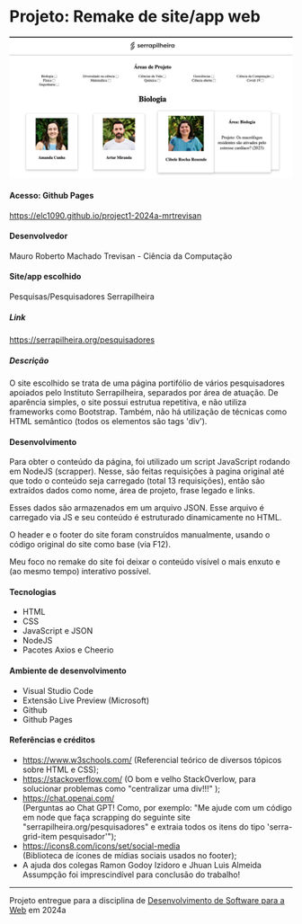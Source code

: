 # Projeto: Remake de site/app web
![Screenshot do projeto](https://github.com/elc1090/project1-2024a-mrtrevisan/blob/main/image.png "Screenshot do projeto")

#### Acesso: Github Pages 
https://elc1090.github.io/project1-2024a-mrtrevisan

#### Desenvolvedor
Mauro Roberto Machado Trevisan - Ciência da Computação

#### Site/app escolhido
Pesquisas/Pesquisadores Serrapilheira 

##### Link
https://serrapilheira.org/pesquisadores

##### Descrição
O site escolhido se trata de uma página portifólio de vários pesquisadores apoiados pelo Instituto Serrapilheira, separados por área de atuação. De aparência simples, o site possui estrutua repetitiva, e não utiliza frameworks como Bootstrap. Também, não há utilização de técnicas como HTML semântico (todos os elementos são tags 'div').

#### Desenvolvimento
Para obter o conteúdo da página, foi utilizado um script JavaScript rodando em NodeJS (scrapper). Nesse, são feitas requisições à pagina original até que todo o conteúdo seja carregado (total 13 requisições), então são extraídos dados como nome, área de projeto, frase legado e links.  

Esses dados são armazenados em um arquivo JSON. Esse arquivo é carregado via JS e seu conteúdo é estruturado dinamicamente no HTML.  

O header e o footer do site foram construídos manualmente, usando o código original do site como base (via F12).

Meu foco no remake do site foi deixar o conteúdo visível o mais enxuto e (ao mesmo tempo) interativo possível. 


#### Tecnologias

- HTML
- CSS
- JavaScript e JSON
- NodeJS
- Pacotes Axios e Cheerio

#### Ambiente de desenvolvimento

- Visual Studio Code
- Extensão Live Preview (Microsoft)
- Github
- Github Pages

#### Referências e créditos

- https://www.w3schools.com/ (Referencial teórico de diversos tópicos sobre HTML e CSS);
- https://stackoverflow.com/ (O bom e velho StackOverlow, para solucionar problemas como "centralizar uma div!!!" );
- https://chat.openai.com/  
(Perguntas ao Chat GPT! Como, por exemplo: "Me ajude com um código em node que faça scrapping do seguinte site "serrapilheira.org/pesquisadores" e extraia todos os itens do tipo 'serra-grid-item pesquisador'");
- https://icons8.com/icons/set/social-media  
(Biblioteca de ícones de mídias sociais usados no footer);
- A ajuda dos colegas Ramon Godoy Izidoro e Jhuan Luis Almeida Assumpção foi imprescindível para conclusão do trabalho!




---
Projeto entregue para a disciplina de [Desenvolvimento de Software para a Web](http://github.com/andreainfufsm/elc1090-2024a) em 2024a

